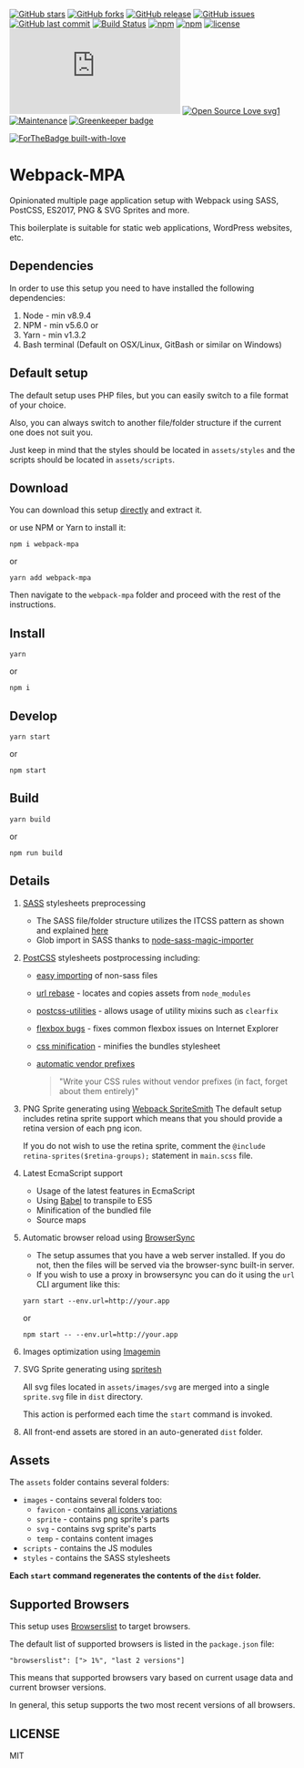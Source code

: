 [![GitHub stars](https://img.shields.io/github/stars/scriptex/webpack-mpa.svg?style=social&label=Stars)](https://github.com/scriptex/webpack-mpa)
[![GitHub forks](https://img.shields.io/github/forks/scriptex/webpack-mpa.svg?style=social&label=Fork)](https://github.com/scriptex/webpack-mpa/network#fork-destination-box)
[![GitHub release](https://img.shields.io/github/release/scriptex/webpack-mpa.svg)](https://github.com/scriptex/webpack-mpa/releases/latest)
[![GitHub issues](https://img.shields.io/github/issues/scriptex/webpack-mpa.svg)](https://github.com/scriptex/webpack-mpa/issues)
[![GitHub last commit](https://img.shields.io/github/last-commit/scriptex/webpack-mpa.svg)](https://github.com/scriptex/webpack-mpa/commits/master)
[![Build Status](https://travis-ci.org/scriptex/webpack-mpa.svg?branch=master)](https://travis-ci.org/scriptex/webpack-mpa)
[![npm](https://img.shields.io/npm/dt/webpack-mpa.svg)](https://www.npmjs.com/package/webpack-mpa)
[![npm](https://img.shields.io/npm/v/webpack-mpa.svg)](https://www.npmjs.com/package/webpack-mpa)
[![license](https://img.shields.io/github/license/scriptex/webpack-mpa.svg)](https://github.com/scriptex/webpack-mpa)
[![Analytics](https://ga-beacon.appspot.com/UA-83446952-1/github.com/scriptex/webpack-mpa/README.md)](https://github.com/scriptex/webpack-mpa/)
[![Open Source Love svg1](https://badges.frapsoft.com/os/v1/open-source.svg?v=103)](https://github.com/scriptex/webpack-mpa/)
[![Maintenance](https://img.shields.io/badge/Maintained%3F-yes-green.svg)](https://github.com/scriptex/webpack-mpa/graphs/commit-activity)
[![Greenkeeper badge](https://badges.greenkeeper.io/scriptex/webpack-mpa.svg)](https://greenkeeper.io/)

[![ForTheBadge built-with-love](http://ForTheBadge.com/images/badges/built-with-love.svg)](https://github.com/scriptex/)

# Webpack-MPA

Opinionated multiple page application setup with Webpack using SASS, PostCSS, ES2017, PNG & SVG Sprites and more.

This boilerplate is suitable for static web applications, WordPress websites, etc.

## Dependencies

In order to use this setup you need to have installed the following dependencies:

1. Node - min v8.9.4
2. NPM - min v5.6.0
   or
3. Yarn - min v1.3.2
4. Bash terminal (Default on OSX/Linux, GitBash or similar on Windows)

## Default setup

The default setup uses PHP files, but you can easily switch to a file format of your choice.

Also, you can always switch to another file/folder structure if the current one does not suit you.

Just keep in mind that the styles should be located in `assets/styles` and the scripts should be located in `assets/scripts`.

## Download

You can download this setup [directly](https://github.com/scriptex/webpack-mpa/archive/master.zip) and extract it.

or use NPM or Yarn to install it:

```console
npm i webpack-mpa
```

or

```console
yarn add webpack-mpa
```

Then navigate to the `webpack-mpa` folder and proceed with the rest of the instructions.

## Install

```console
yarn
```

or

```console
npm i
```

## Develop

```console
yarn start
```

or

```console
npm start
```

## Build

```console
yarn build
```

or

```console
npm run build
```

## Details

1. [SASS](http://sass-lang.com/) stylesheets preprocessing

    * The SASS file/folder structure utilizes the ITCSS pattern as shown and explained [here](https://www.xfive.co/blog/itcss-scalable-maintainable-css-architecture/)
    * Glob import in SASS thanks to [node-sass-magic-importer](https://github.com/maoberlehner/node-sass-magic-importer)

2. [PostCSS](https://github.com/postcss/postcss) stylesheets postprocessing including:

    * [easy importing](https://github.com/TrySound/postcss-easy-import) of non-sass files
    * [url rebase](https://github.com/postcss/postcss-url) - locates and copies assets from `node_modules`
    * [postcss-utilities](https://github.com/ismamz/postcss-utilities) - allows usage of utility mixins such as `clearfix`
    * [flexbox bugs](https://github.com/luisrudge/postcss-flexbugs-fixes) - fixes common flexbox issues on Internet Explorer
    * [css minification](http://cssnano.co/) - minifies the bundles stylesheet
    * [automatic vendor prefixes](https://github.com/postcss/autoprefixer)

        > "Write your CSS rules without vendor prefixes (in fact, forget about them entirely)"

3. PNG Sprite generating using [Webpack SpriteSmith](https://github.com/mixtur/webpack-spritesmith)
   The default setup includes retina sprite support which means that you should provide a retina version of each png icon.

    If you do not wish to use the retina sprite, comment the `@include retina-sprites($retina-groups);` statement in `main.scss` file.

4. Latest EcmaScript support

    * Usage of the latest features in EcmaScript
    * Using [Babel](https://github.com/babel/babel) to transpile to ES5
    * Minification of the bundled file
    * Source maps

5. Automatic browser reload using [BrowserSync](https://browsersync.io/)

    * The setup assumes that you have a web server installed. If you do not, then the files will be served via the browser-sync built-in server.
    * If you wish to use a proxy in browsersync you can do it using the `url` CLI argument like this:

    ```console
    yarn start --env.url=http://your.app
    ```

    or

    ```console
    npm start -- --env.url=http://your.app
    ```

6. Images optimization using [Imagemin](https://github.com/Klathmon/imagemin-webpack-plugin)

7. SVG Sprite generating using [spritesh](https://www.npmjs.com/package/spritesh)

    All svg files located in `assets/images/svg` are merged into a single `sprite.svg` file in `dist` directory.

    This action is performed each time the `start` command is invoked.

8. All front-end assets are stored in an auto-generated `dist` folder.

## Assets

The `assets` folder contains several folders:

* `images` - contains several folders too:
    * `favicon` - contains [all icons variations](https://github.com/audreyr/favicon-cheat-sheet)
    * `sprite` - contains png sprite's parts
    * `svg` - contains svg sprite's parts
    * `temp` - contains content images
* `scripts` - contains the JS modules
* `styles` - contains the SASS stylesheets

**Each `start` command regenerates the contents of the `dist` folder.**

## Supported Browsers

This setup uses [Browserslist](https://github.com/browserslist/browserslist) to target browsers.

The default list of supported browsers is listed in the `package.json` file:

```
"browserslist": ["> 1%", "last 2 versions"]
```

This means that supported browsers vary based on current usage data and current browser versions.

In general, this setup supports the two most recent versions of all browsers.

## LICENSE

MIT
